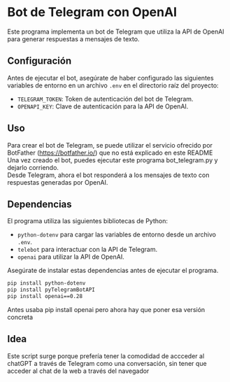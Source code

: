 # Bot de Telegram con OpenAI
Este programa implementa un bot de Telegram que utiliza la API de OpenAI para generar respuestas a mensajes de texto.

## Configuración
Antes de ejecutar el bot, asegúrate de haber configurado las siguientes variables de entorno en un archivo `.env` en el directorio raíz del proyecto:

- `TELEGRAM_TOKEN`: Token de autenticación del bot de Telegram.
- `OPENAPI_KEY`: Clave de autenticación para la API de OpenAI.

## Uso
Para crear el bot de Telegram, se puede utilizar el servicio ofrecido por BotFather (https://botfather.io/) que no está explicado en este README  
Una vez creado el bot, puedes ejecutar este programa bot_telegram.py y dejarlo corriendo.  
Desde Telegram, ahora el bot responderá a los mensajes de texto con respuestas generadas por OpenAI. 

## Dependencias
El programa utiliza las siguientes bibliotecas de Python:

- `python-dotenv` para cargar las variables de entorno desde un archivo `.env`.
- `telebot` para interactuar con la API de Telegram.
- `openai` para utilizar la API de OpenAI.

Asegúrate de instalar estas dependencias antes de ejecutar el programa.

```bash
pip install python-dotenv
pip install pyTelegramBotAPI
pip install openai==0.28
```

Antes usaba
pip install openai
pero ahora hay que poner esa versión concreta

## Idea
Este script surge porque prefería tener la comodidad de accceder al chatGPT a través de Telegram como una conversación, sin tener que acceder al chat de la web a través del navegador